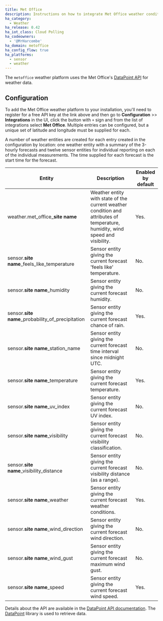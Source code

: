 ```yaml
---
title: Met Office
description: Instructions on how to integrate Met Office weather conditions into Home Assistant.
ha_category:
  - Weather
ha_release: 0.42
ha_iot_class: Cloud Polling
ha_codeowners:
  - '@MrHarcombe'
ha_domain: metoffice
ha_config_flow: true
ha_platforms:
  - sensor
  - weather
---
```


The `metoffice` weather platform uses the Met Office's [DataPoint API](https://www.metoffice.gov.uk/datapoint) for weather data.

## Configuration

To add the Met Office weather platform to your installation, you'll need to register for a free API key at the link above and then go to **Configuration** >> **Integrations** in the UI, click the button with `+` sign and from the list of integrations select **Met Office**. Multiple entries can be configured, but a unique set of latitude and longitude must be supplied for each.

A number of weather entities are created for each entry created in the configuration by location: one weather entity with a summary of the 3-hourly forecasts and twelve sensor entities for individual reporting on each of the individual measurements. The time supplied for each forecast is the start time for the forecast.

|Entity|Description|Enabled by default|
|------|-----------|------------------|
|weather.met_office_**site name**|Weather entity with state of the current weather condition and attributes of temperature, humidity, wind speed and visibility.|Yes.|
|sensor.**site name**_feels_like_temperature|Sensor entity giving the current forecast 'feels like' temperature.|No.|
|sensor.**site name**_humidity|Sensor entity giving the current forecast humidity.|No.|
|sensor.**site name**_probability_of_precipitation|Sensor entity giving the current forecast chance of rain.|Yes.|
|sensor.**site name**_station_name|Sensor entity giving the current forecast time interval since midnight UTC.|No.|
|sensor.**site name**_temperature|Sensor entity giving the current forecast temperature.|Yes.|
|sensor.**site name**_uv_index|Sensor entity giving the current forecast UV index.|No.|
|sensor.**site name**_visibility|Sensor entity giving the current forecast visibility classification.|No.|
|sensor.**site name**_visibility_distance|Sensor entity giving the current forecast visibility distance (as a range).|No.|
|sensor.**site name**_weather|Sensor entity giving the current forecast weather conditions.|Yes.|
|sensor.**site name**_wind_direction|Sensor entity giving the current forecast wind direction.|No.|
|sensor.**site name**_wind_gust|Sensor entity giving the current forecast maximum wind gust.|No.|
|sensor.**site name**_speed|Sensor entity giving the current forecast wind speed.|Yes.|

Details about the API are available in the [DataPoint API documentation](https://www.metoffice.gov.uk/services/data/datapoint/api-reference). The [DataPoint](https://github.com/EJEP/datapoint-python) library is used to retrieve data.
